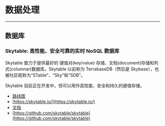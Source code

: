 # 数据处理

---

## 数据库


### Skytable: 高性能、安全可靠的实时 NoSQL 数据库

Skytable 致力于提供最好的 键值对(key/value) 存储、文档(document)存储和列式(columnar)数据库。Skytable 以前称为 TerrabaseDB（然后是 Skybase），也被社区昵称为“STable”、“Sky”和“SDB”。

Skytable 目前正在开发中，但可以用作高性能、安全和持久的键值存储。

- [路线图](https://github.com/skytable/skytable/issues/203)
- [https://skytable.io/](https://skytable.io/)
- [文档](https://docs.skytable.io/)
- [https://github.com/skytable/skytable](https://github.com/skytable/skytable)
